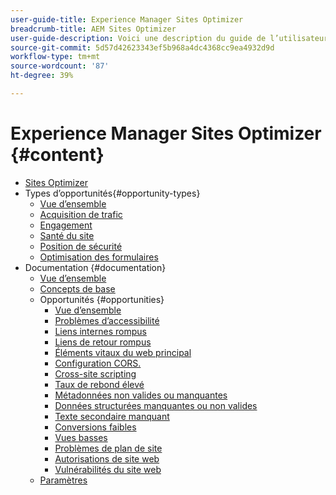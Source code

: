 ```yaml
---
user-guide-title: Experience Manager Sites Optimizer
breadcrumb-title: AEM Sites Optimizer
user-guide-description: Voici une description du guide de l’utilisateur qui s’affichera sur la page de destination.
source-git-commit: 5d57d42623343ef5b968a4dc4368cc9ea4932d9d
workflow-type: tm+mt
source-wordcount: '87'
ht-degree: 39%

---
```



# Experience Manager Sites Optimizer {#content}

+ [Sites Optimizer](/help/home.md)
+ Types d’opportunités{#opportunity-types}
   + [Vue d’ensemble](/help/opportunity-types/overview.md)
   + [Acquisition de trafic](/help/opportunity-types/traffic-acquisition.md)
   + [Engagement](/help/opportunity-types/engagement.md)
   + [Santé du site](/help/opportunity-types/site-health.md)
   + [Position de sécurité](/help/opportunity-types/security-posture.md)
   + [Optimisation des formulaires](/help/opportunity-types/form-optimization.md)
+ Documentation {#documentation}
   + [Vue d’ensemble](/help/documentation/overview.md)
   + [Concepts de base](/help/documentation/basics.md)
   + Opportunités {#opportunities}
      + [Vue d’ensemble](/help/documentation/opportunities/overview.md)
      + [Problèmes d’accessibilité](/help/documentation/opportunities/accessibility-issues.md)
      + [Liens internes rompus](/help/documentation/opportunities/broken-internal-links.md)
      + [Liens de retour rompus](/help/documentation/opportunities/broken-backlinks.md)
      + [Éléments vitaux du web principal](/help/documentation/opportunities/core-web-vitals.md)
      + [Configuration CORS.](/help/documentation/opportunities/cors-configuration.md)
      + [Cross-site scripting](/help/documentation/opportunities/cross-site-scripting.md)
      + [Taux de rebond élevé](/help/documentation/opportunities/high-bounce-rate.md)
      + [Métadonnées non valides ou manquantes](/help/documentation/opportunities/invalid-or-missing-metadata.md)
      + [Données structurées manquantes ou non valides](/help/documentation/opportunities/missing-invalid-structured-data.md)
      + [Texte secondaire manquant](/help/documentation/opportunities/missing-alt-text.md)
      + [Conversions faibles](/help/documentation/opportunities/low-conversions.md)
      + [Vues basses](/help/documentation/opportunities/low-views.md)
      + [Problèmes de plan de site](/help/documentation/opportunities/sitemap-issues.md)
      + [Autorisations de site web](/help/documentation/opportunities/website-permissions.md)
      + [Vulnérabilités du site web](/help/documentation/opportunities/website-vulnerabilities.md)
   + [Paramètres](/help/documentation/settings.md)
